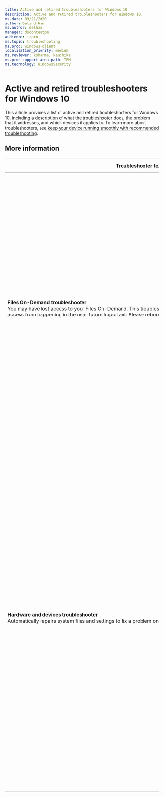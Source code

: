 ```yaml
---
title: Active and retired troubleshooters for Windows 10
description: Active and retired troubleshooters for Windows 10.
ms.date: 09/21/2020
author: Deland-Han
ms.author: delhan
manager: dscontentpm
audience: itpro
ms.topic: troubleshooting
ms.prod: windows-client
localization_priority: medium
ms.reviewer: ksharma, kaushika
ms.prod-support-area-path: TPM
ms.technology: WindowsSecurity
---
```

# Active and retired troubleshooters for Windows 10

This article provides a list of active and retired troubleshooters for Windows 10, including a description of what the troubleshooter does, the problem that it addresses, and which devices it applies to. To learn more about troubleshooters, see [keep your device running smoothly with recommended troubleshooting](https://support.microsoft.com/en-us/help/4487232/keep-your-device-running-smoothly-with-recommended-troubleshooting).

## More information

|Troubleshooter text|Description|Activation date|Retirement date|More information|
|---|---|---|---|---|
|**Files On-Demand troubleshooter**<br />You may have lost access to your Files On-Demand. This troubleshooter restores access or prevents the loss of access from happening in the near future.Important: Please reboot your device once the troubleshooter is finished.|After updating to Windows 10, version 2004, some older devices or devices that have certain older apps installed that use legacy [file system filter drivers](https://docs.microsoft.com/en-us/windows-hardware/drivers/ifs/about-file-system-filter-drivers) might be unable to connect to OneDrive through the OneDrive app. Affected devices might not be able to download new Files On-Demand content or open previously synced or downloaded files. This troubleshooter mitigates the issue. <br />Devices that successfully ran the "Hardware and devices" troubleshooter will be notified and asked to run this troubleshooter. This troubleshooter cannot be run manually.|6/30/20|-|<https://aka.ms/AA8vtwr>|
|**Hardware and devices troubleshooter**<br />Automatically repairs system files and settings to fix a problem on your device|After updating to Windows 10, version 2004, some older devices or devices that have certain older apps installed that use legacy [file system filter drivers](https://docs.microsoft.com/en-us/windows-hardware/drivers/ifs/about-file-system-filter-drivers) might be unable to connect to OneDrive through the OneDrive app. Affected devices might not be able to download new Files On-Demand content or open previously synced or downloaded files. This troubleshooter detects the presence of this issue.<br />This troubleshooter runs automatically on devices that meet the following criteria:<ul><li><p>Runs on Windows 10, version 2004</p></li><li><p>Uses a Cloud files filter (OneDrive, iCloud, Workfolders)</p></li></ul>**Note:** This troubleshooter cannot be run manually.|6/30/20|-|<https://aka.ms/AA8vtwr>|